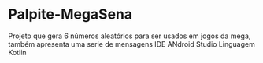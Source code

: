 # Palpite-MegaSena
Projeto que gera 6 números aleatórios para ser usados em jogos da mega, também apresenta uma serie de mensagens
IDE ANdroid Studio
Linguagem Kotlin
